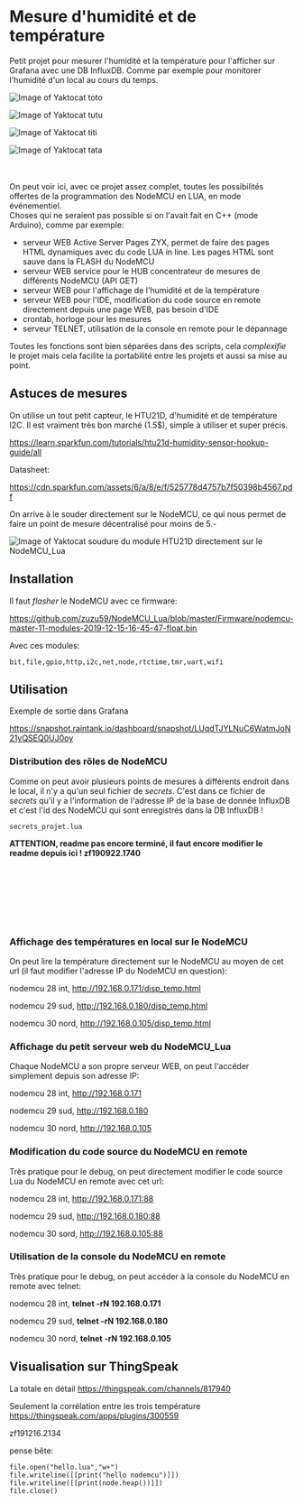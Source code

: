 # Mesure d'humidité et de température

Petit projet pour mesurer l'humidité et la température pour l'afficher sur Grafana avec une DB InfluxDB. Comme par exemple pour monitorer l'humidité d'un local au cours du temps.


![Image of Yaktocat](https://zraw.githubusercontent.com/zuzu59/NodeMCU_Lua/master/Mesures/energy/transfo_courant_clip/img/20190908_134444.jpg)
toto

![Image of Yaktocat](https://zraw.githubusercontent.com/zuzu59/NodeMCU_Lua/master/Mesures/energy/transfo_courant_clip/img/20190908_134444.jpg)
tutu

![Image of Yaktocat](https://zraw.githubusercontent.com/zuzu59/NodeMCU_Lua/master/Mesures/energy/transfo_courant_clip/img/20190908_134444.jpg)
titi

![Image of Yaktocat](https://zraw.githubusercontent.com/zuzu59/NodeMCU_Lua/master/Mesures/energy/transfo_courant_clip/img/20190908_134444.jpg)
tata


<br><bR>
On peut voir ici, avec ce projet assez complet, toutes les possibilités offertes de la programmation des NodeMCU en LUA, en mode événementiel. <br>
Choses qui ne seraient pas possible si on l'avait fait en C++ (mode Arduino), comme par exemple:

* serveur WEB Active Server Pages ZYX, permet de faire des pages HTML dynamiques avec du code LUA in line. Les pages HTML sont sauve dans la FLASH du NodeMCU
* serveur WEB service pour le HUB concentrateur de mesures de différents NodeMCU (API GET)
* serveur WEB pour l'affichage de l'humidité et de la température
* serveur WEB pour l'IDE, modification du code source en remote directement depuis une page WEB, pas besoin d'IDE
* crontab, horloge pour les mesures
* serveur TELNET, utilisation de la console en remote pour le dépannage

Toutes les fonctions sont bien séparées dans des scripts, cela *complexifie* le projet mais cela facilite la portabilité entre les projets et aussi sa mise au point.


## Astuces de mesures
On utilise un tout petit capteur, le HTU21D, d'humidité et de température I2C. Il est vraiment très bon marché (1.5$), simple à utiliser et super précis.

https://learn.sparkfun.com/tutorials/htu21d-humidity-sensor-hookup-guide/all

Datasheet:

https://cdn.sparkfun.com/assets/6/a/8/e/f/525778d4757b7f50398b4567.pdf

On arrive à le souder directement sur le NodeMCU, ce qui nous permet de faire un point de mesure décentralisé pour moins de 5.-

![Image of Yaktocat](https://zraw.githubusercontent.com/zuzu59/NodeMCU_Lua/master/Mesures/energy/transfo_courant_clip/img/20190908_134444.jpg)
soudure du module HTU21D directement sur le NodeMCU_Lua


## Installation

Il faut *flasher* le NodeMCU avec ce firmware:

https://github.com/zuzu59/NodeMCU_Lua/blob/master/Firmware/nodemcu-master-11-modules-2019-12-15-16-45-47-float.bin

Avec ces modules:
```
bit,file,gpio,http,i2c,net,node,rtctime,tmr,uart,wifi
 ```


## Utilisation


Exemple de sortie dans Grafana

https://snapshot.raintank.io/dashboard/snapshot/LUqdTJYLNuC6WatmJoN21yQSEQ0UJ0oy



### Distribution des rôles de NodeMCU

Comme on peut avoir plusieurs points de mesures à différents endroit dans le local, il n'y a qu'un seul fichier de *secrets*. C'est dans ce fichier de *secrets* qu'il y a l'information de l'adresse IP de la base de donnée InfluxDB et c'est l'id des NodeMCU qui sont enregistrés dans la DB InfluxDB !<br>

```
secrets_projet.lua
```



**ATTENTION, readme pas encore terminé, il faut encore modifier le readme depuis ici ! zf190922.1740**

<br>
<br>
<br>
<br>
<br>
<br>

### Affichage des températures en local sur le NodeMCU

On peut lire la température directement sur le NodeMCU au moyen de cet url (il faut modifier l'adresse IP du NodeMCU en question):

nodemcu 28 int, http://192.168.0.171/disp_temp.html

nodemcu 29 sud, http://192.168.0.180/disp_temp.html

nodemcu 30 nord, http://192.168.0.105/disp_temp.html


### Affichage du petit serveur web du NodeMCU_Lua

Chaque NodeMCU a son propre serveur WEB, on peut l'accéder simplement depuis son adresse IP:

nodemcu 28 int, http://192.168.0.171

nodemcu 29 sud, http://192.168.0.180

nodemcu 30 nord, http://192.168.0.105


### Modification du code source du NodeMCU en remote

Très pratique pour le debug, on peut directement modifier le code source Lua du NodeMCU en remote avec cet url:

nodemcu 28 int, http://192.168.0.171:88

nodemcu 29 sud, http://192.168.0.180:88

nodemcu 30 sord, http://192.168.0.105:88


### Utilisation de la console du NodeMCU en remote

Très pratique pour le debug, on peut accéder à la console du NodeMCU en remote avec telnet:

nodemcu 28 int, **telnet -rN 192.168.0.171**

nodemcu 29 sud, **telnet -rN 192.168.0.180**

nodemcu 30 nord, **telnet -rN 192.168.0.105**


## Visualisation sur ThingSpeak
La totale en détail
https://thingspeak.com/channels/817940

Seulement la corrélation entre les trois température
https://thingspeak.com/apps/plugins/300559


zf191216.2134


pense bête:

```
file.open("hello.lua","w+")
file.writeline([[print("hello nodemcu")]])
file.writeline([[print(node.heap())]])
file.close()
```
